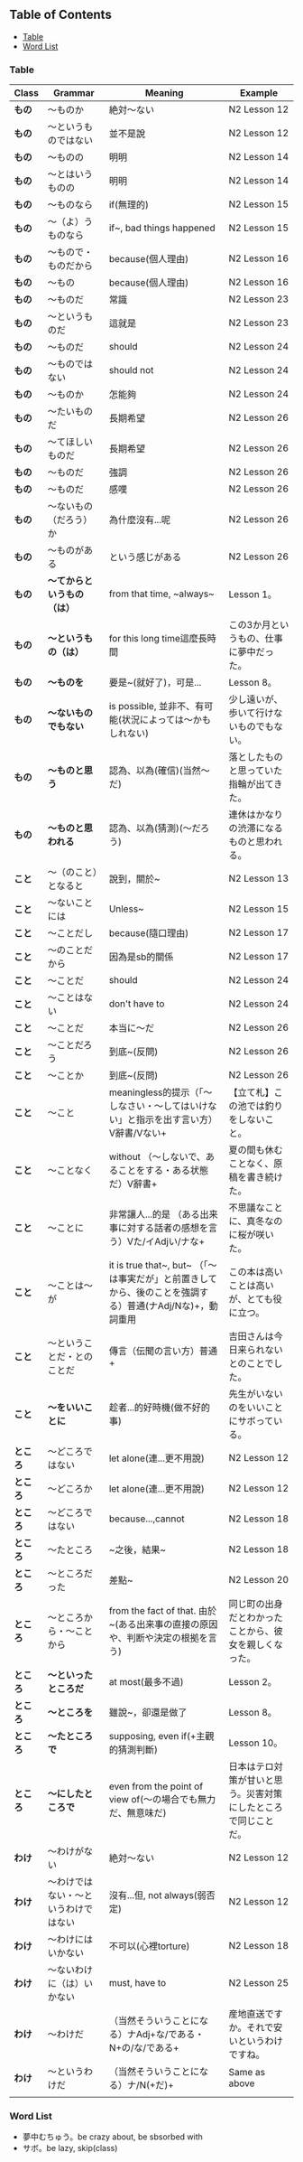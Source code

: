 <!-- TOC titleSize:2 tabSpaces:2 depthFrom:1 depthTo:6 withLinks:1 updateOnSave:1 orderedList:0 skip:0 title:1 charForUnorderedList:* -->
## Table of Contents
* [Table](#table)
* [Word List](#word-list)
<!-- /TOC -->
### Table
| Class | Grammar | Meaning | Example |
| -------- | -------- | -------- |-------- |
| **もの** |～ものか | 絶対～ない | N2 Lesson 12 |
| **もの** |～というものではない | 並不是說 | N2 Lesson 12 |
| **もの** |～ものの | 明明 | N2 Lesson 14 |
| **もの** |～とはいうものの | 明明 | N2 Lesson 14 |
| **もの** |～ものなら | if(無理的) | N2 Lesson 15 |
| **もの** |～（よ）うものなら | if~, bad things happened | N2 Lesson 15 |
| **もの** |～もので・ものだから | because(個人理由) | N2 Lesson 16 |
| **もの** |～もの | because(個人理由) | N2 Lesson 16 |
| **もの** |～ものだ | 常識 | N2 Lesson 23 |
| **もの** |～というものだ | 這就是 | N2 Lesson 23 |
| **もの** |～ものだ | should | N2 Lesson 24 |
| **もの** |～ものではない | should not | N2 Lesson 24 |
| **もの** |～ものか | 怎能夠 | N2 Lesson 24 |
| **もの** |～たいものだ | 長期希望 | N2 Lesson 26 |
| **もの** |～てほしいものだ | 長期希望 | N2 Lesson 26 |
| **もの** |～ものだ | 強調 | N2 Lesson 26 |
| **もの** |～ものだ | 感嘆 | N2 Lesson 26
| **もの** |～ないもの（だろう）か | 為什麼沒有...呢 | N2 Lesson 26 |
| **もの** |～ものがある | という感じがある | N2 Lesson 26  |
| **もの** | **～てからというもの（は）** | from that time, ~always~ | Lesson 1。 |
| **もの** | **～というもの（は）** | for this long time這麼長時間 | この3か月というもの、仕事に夢中だった。 |
| **もの** | **～ものを** | 要是~(就好了)，可是... | Lesson 8。 |
| **もの** | **～ないものでもない** | is possible, 並非不、有可能(状況によっては～かもしれない) | 少し遠いが、歩いて行けないものでもない。 |
| **もの** | **～ものと思う** | 認為、以為(確信)(当然～だ) | 落としたものと思っていた指輪が出てきた。 |
| **もの** | **～ものと思われる** | 認為、以為(猜測)(～だろう) | 連休はかなりの渋滞になるものと思われる。 |
| **こと** |～（のこと）となると | 說到，關於~ | N2 Lesson 13 |
| **こと** |～ないことには | Unless~ | N2 Lesson 15 |
| **こと** |～ことだし | because(隨口理由) | N2 Lesson 17 |
| **こと** |～のことだから | 因為是sb的關係 | N2 Lesson 17 |
| **こと** |～ことだ | should | N2 Lesson 24 |
| **こと** |～ことはない | don't have to | N2 Lesson 24 |
| **こと** |～ことだ | 本当に～だ | N2 Lesson 26 |
| **こと** |～ことだろう | 到底~(反問) | N2 Lesson 26 |
| **こと** |～ことか | 到底~(反問) | N2 Lesson 26 |
| **こと** |～こと | meaningless的提示（「～しなさい・～してはいけない」と指示を出す言い方）V辭書/Vない+ |【立て札】この池では釣りをしないこと。|
| **こと** |～ことなく |without （～しないで、あることをする・ある状態だ）V辭書+ | 夏の間も休むことなく、原稿を書き続けた。|
| **こと** |～ことに |非常讓人...的是 （ある出来事に対する話者の感想を言う）Vた/イAdjい/ナな+ | 不思議なことに、真冬なのに桜が咲いた。|
| **こと** |～ことは～が |it is true that~, but~ （「～は事実だが」と前置きしてから、後のことを強調する）普通(ナAdj/Nな)+，動詞重用 | この本は高いことは高いが、とても役に立つ。|
| **こと** |～ということだ・とのことだ | 傳言（伝聞の言い方）普通+ | 吉田さんは今日来られないとのことでした。|
| **こと** | **～をいいことに** | 趁者...的好時機(做不好的事) | 先生がいないのをいいことにサボっている。 |
| **ところ** |～どころではない | let alone(連...更不用說) | N2 Lesson 12 |
| **ところ** |～どころか | let alone(連...更不用說) | N2 Lesson 12 |
| **ところ** |～どころではない | because...,cannot | N2 Lesson 18 |
| **ところ** |～たところ | ~之後，結果~ | N2 Lesson 18 |
| **ところ** |～ところだった | 差點~ | N2 Lesson 20 |
| **ところ** |～ところから・～ことから | from the fact of that. 由於~(ある出来事の直接の原因や、判断や決定の根拠を言う)| 同じ町の出身だとわかったことから、彼女を親しくなった。|
| **ところ** | **～といったところだ** | at most(最多不過) | Lesson 2。 |
| **ところ** | **～ところを** | 雖說~，卻還是做了 | Lesson 8。 |
| **ところ** | **～たところで** | supposing, even if(+主觀的猜測判斷) | Lesson 10。 |
| **ところ** | **～にしたところで** | even from the point of view of(～の場合でも無力だ、無意味だ) | 日本はテロ対策が甘いと思う。災害対策にしたところで同じことだ。 |
| **わけ** |～わけがない | 絶対～ない | N2 Lesson 12 |
| **わけ** |～わけではない・～というわけではない | 沒有...但, not always(弱否定) | N2 Lesson 12 |
| **わけ** |～わけにはいかない | 不可以(心裡torture) | N2 Lesson 18 |
| **わけ** |～ないわけに（は）いかない | must, have to | N2 Lesson 25 |
| **わけ** |～わけだ | （当然そういうことになる）ナAdj+な/である・N+の/な/である+ | 産地直送ですか。それで安いというわけですね。|
| **わけ** |～というわけだ | （当然そういうことになる）ナ/N(+だ)+ |Same as above|
||||||

### Word List
- 夢中むちゅう。be crazy about, be sbsorbed with
- サボ。be lazy, skip(class)
